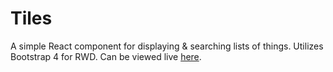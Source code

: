 # Tiles
A simple React component for displaying & searching lists of things. Utilizes Bootstrap 4 for RWD.
Can be viewed live [here](https://fervero.github.io/tiles/).